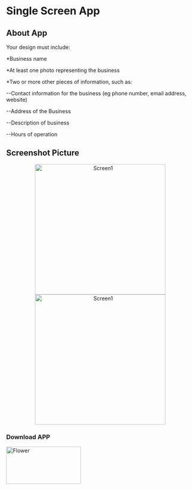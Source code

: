 # Single Screen App

## About App

Your design must include:

*Business name

*At least one photo representing the business

*Two or more other pieces of information, such as:

--Contact information for the business (eg phone number, email address, website)

--Address of the Business

--Description of business

--Hours of operation

## Screenshot Picture

<p align="center">
  <img src="https://github.com/alfayedoficial/Single_Screen_App/blob/master/Screen/Screenshot_1.png" width="350" title="Screen1">
  <img src="https://github.com/alfayedoficial/Single_Screen_App/blob/master/Screen/Screenshot_2.png" width="350" title="Screen1">
</p>

### Download APP
<a href="https://github.com/alfayedoficial/Single_Screen_App/blob/master/Screen/app-debug.apk"><img src="https://cdn.techgainer.com/2014/04/apk_downloader_logo.png" width="200" height="100" title="Download Now" alt="Flower"></a>
